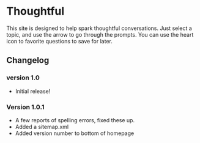 # Thoughtful

This site is designed to help spark thoughtful conversations. Just select a topic, and use the arrow to go through the prompts. You can use the heart icon to favorite questions to save for later.

## Changelog

### version 1.0

- Initial release!

### Version 1.0.1

- A few reports of spelling errors, fixed these up.
- Added a sitemap.xml
- Added version number to bottom of homepage

